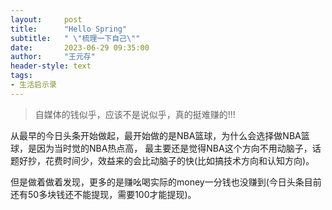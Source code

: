 ```yaml
---
layout:     post
title:      "Hello Spring"
subtitle:   " \"梳理一下自己\""
date:       2023-06-29 09:35:00
author:     "王元存"
header-style: text
tags:
- 生活启示录
---
```

> 自媒体的钱似乎，应该不是说似乎，真的挺难赚的!!!

从最早的今日头条开始做起，最开始做的是NBA篮球，为什么会选择做NBA篮球，是因为当时觉的NBA热点高，
最主要还是觉得NBA这个方向不用动脑子，话题好抄，花费时间少，效益来的会比动脑子的快(比如搞技术方向和认知方向)。

但是做着做着发现，更多的是赚吆喝实际的money一分钱也没赚到(今日头条目前还有50多块钱还不能提现，需要100才能提现)。